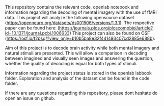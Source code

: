 This repository contains the relevant code, openlab notebook and information regarding the decoding of mental imagery with the use of fMRI data. This project will analyze the following opensource dataset (https://openneuro.org/datasets/ds001506/versions/1.3.1). The respective paper can be found here: (https://journals.plos.org/ploscompbiol/article?id=10.1371/journal.pcbi.1006633) This project can also be found on OSF (https://osf.io/t2psq/?view_only=b10b5ba8e32f441493407cd2885e688b).

Aim of this project is to decode brain activity while both mental imagery and natural stimuli are presented. This will allow a comparison in decoding between imagined and visually seen images and answering the question, whether the quality of decoding is equal for both types of stimuli.

Information regarding the project status is stored in the openlab labbook folder. Exploration and analysis of the dataset can be found in the code folder. 

If there are any questions regarding this repository, please dont hesitate do open an issue on github. 